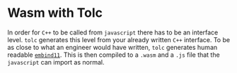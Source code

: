 # Wasm with Tolc #

In order for `C++` to be called from `javascript` there has to be an interface level. `tolc` generates this level from your already written `C++` interface.
To be as close to what an engineer would have written, `tolc` generates human readable [`embind11`](https://emscripten.org/docs/porting/connecting_cpp_and_javascript/embind.html#embind).
This is then compiled to a `.wasm` and a `.js` file that the `javascript` can import as normal.
